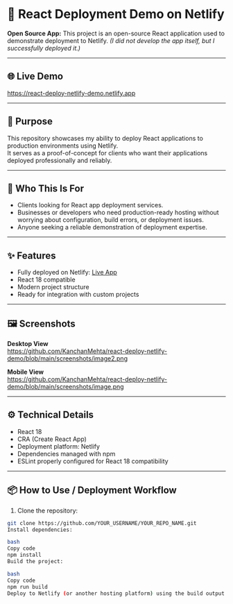 # 🚀 React Deployment Demo on Netlify

**Open Source App:** This project is an open-source React application used to demonstrate deployment to Netlify. *(I did not develop the app itself, but I successfully deployed it.)*

---

## 🌐 Live Demo
https://react-deploy-netlify-demo.netlify.app

---

## 🎯 Purpose
This repository showcases my ability to deploy React applications to production environments using Netlify.  
It serves as a proof-of-concept for clients who want their applications deployed professionally and reliably.

---

## 👥 Who This Is For
- Clients looking for React app deployment services.  
- Businesses or developers who need production-ready hosting without worrying about configuration, build errors, or deployment issues.  
- Anyone seeking a reliable demonstration of deployment expertise.

---

## ✨ Features
- Fully deployed on Netlify: [Live App](https://react-deploy-netlify-demo.netlify.app/)  
- React 18 compatible  
- Modern project structure  
- Ready for integration with custom projects  

---

## 🖼 Screenshots

**Desktop View**  
https://github.com/KanchanMehta/react-deploy-netlify-demo/blob/main/screenshots/image2.png 

**Mobile View**  
https://github.com/KanchanMehta/react-deploy-netlify-demo/blob/main/screenshots/image.png

---

## ⚙️ Technical Details
- React 18  
- CRA (Create React App)  
- Deployment platform: Netlify  
- Dependencies managed with npm  
- ESLint properly configured for React 18 compatibility  

---

## 📦 How to Use / Deployment Workflow
1. Clone the repository:  
```bash
git clone https://github.com/YOUR_USERNAME/YOUR_REPO_NAME.git
Install dependencies:

bash
Copy code
npm install
Build the project:

bash
Copy code
npm run build
Deploy to Netlify (or another hosting platform) using the build output.

